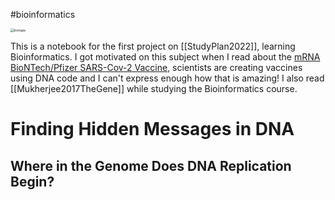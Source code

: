  #bioinformatics

<img src="/images/biologia.jpg" alt="biologia" style="zoom:35%;" />

This is a notebook for the first project on [[StudyPlan2022]], learning Bioinformatics. I got motivated on this subject when I read about the [mRNA BioNTech/Pfizer SARS-Cov-2 Vaccine](https://berthub.eu/articles/posts/reverse-engineering-source-code-of-the-biontech-pfizer-vaccine/), scientists are creating vaccines using DNA code and I can't express enough how that is amazing! I also read [[Mukherjee2017TheGene]] while studying the Bioinformatics course.



# Finding Hidden Messages in DNA



## Where in the Genome Does DNA Replication Begin?

